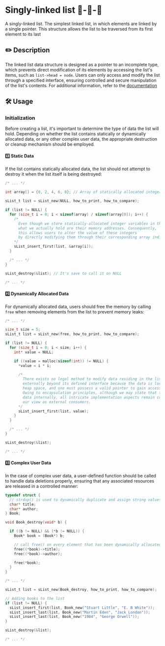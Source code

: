 # Singly-linked list 🚋-🚋-🚋

A singly-linked list. The simplest linked list, in which elements are linked by a single pointer. This structure allows the list to be traversed from its first element to its last

## ✏️ Description

The linked list data structure is designed as a pointer to an incomplete type, which prevents direct modification of its elements by accessing the list's items, such as `list->head = node`. Users can only access and modify the list through a specified interface, ensuring controlled and secure manipulation of the list's contents. For additional information, refer to the [documentation](https://paul-green-stone.github.io/linked-list-C/)

## 🛠️ Usage

### Initialization

Before creating a list, it's important to determine the type of data the list will hold. Depending on whether the list contains statically or dynamically allocated data, or any other complex user data, the appropriate destruction or cleanup mechanism should be employed.

#### 1️⃣ Static Data

If the list contains statically allocated data, the list should not attempt to destroy it when the list itself is being destroyed:

```C
/* ... */
 
int array[] = {0, 2, 4, 6, 8}; // Array of statically allocated integers

sList_t list = sList_new(NULL, how_to_print, how_to_compare);

if (list != NULL) {
  for (size_t i = 0; i < sizeof(array) / sizeof(array[0]); i++) {
    /*
      Even though we store statically-allocated integer variables in the list,
      what we actually hold are their memory addresses. Consequently,
      this allows users to alter the value of these integers
      by directly modifying them through their corresponding array indices
    */
    sList_insert_first(list, &array[i]);
  }

  /* ... */
}

sList_destroy(&list); // It's save to call it on NULL

/* ... */
```

#### 2️⃣ Dynamically Allocated Data

For dynamically allocated data, users should free the memory by calling `free` when removing elements from the list to prevent memory leaks:

```C
/* ... */

size_t size = 5;
sList_t list = sList_new(free, how_to_print, how_to_compare);

if (list != NULL) {
  for (size_t i = 0; i < size; i++) {
    int* value = NULL;

    if ((value = malloc(sizeof(int)) != NULL) {
      *value = i * i;

      /*
        There exists no legal method to modify data residing in the list's nodes
        externally beyond its defined interface because the data is located in the
        heap space, and one must possess a valid pointer to gain access to it.
        Owing to encapsulation principles, although we may state that the list holds
        data internally, all intricate implementation aspects remain concealed from
        our view as external consumers.
      */
      sList_insert_first(list, value);
    }
  }

  /* ... */
}

sList_destroy(&list);

/* ... */
```

#### 3️⃣ Complex User Data

In the case of complex user data, a user-defined function should be called to handle data deletions properly, ensuring that any associated resources are released in a controlled manner:

```C
typedef struct {
  // strdup() is used to dynamically duplicate and assign string values to struct members
  char* title; 
  char* author;
} Book;

void Book_destroy(void* b) {

  if ((b != NULL) && (*b != NULL)) {
    Book* book = (Book*) b;

    // call free() on every element that has been dynamically allocated
    free((*book)->title);
    free((*book)->author);

    free(*book);
  }
}

/* ... */

sList_t list = sList_new(Book_destroy, how_to_print, how_to_compare);

// Adding books to the list
if (list != NULL) {
  sList_insert_first(list, Book_new("Stuart Little", "E. B White"));
  sList_insert_last(list, Book_new("Martin Eden", "Jack London"));
  sList_insert_last(list, Book_new("1984", "George Orwell"));
}

sList_destroy(&list);

/* ... */
```
